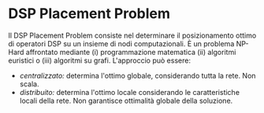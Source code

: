 # DSP Placement Problem
Il DSP Placement Problem consiste nel determinare il posizionamento ottimo di operatori DSP su un insieme di nodi computazionali.
È un problema NP-Hard affrontato mediante (i) programmazione matematica (ii) algoritmi euristici o (iii) algoritmi su grafi.
L'approccio può essere:
* *centralizzato:* determina l'ottimo globale, considerando tutta la rete. Non scala.
* *distribuito:* determina l'ottimo locale considerando le caratteristiche locali della rete. Non garantisce ottimalità globale della soluzione.
